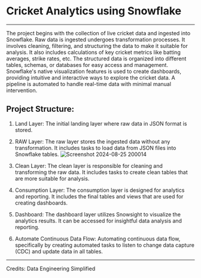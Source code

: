 # Cricket Analytics using Snowflake
-------------------------------------------------------------

The project begins with the collection of live cricket data and ingested into Snowflake. Raw data is ingested undergoes transformation processes. It involves cleaning, filtering, and structuring the data to make it suitable for analysis. It also includes calculations of key cricket metrics like batting averages, strike rates, etc. The structured data is organized into different tables, schemas, or databases for easy access and management.
Snowflake's native visualization features is used to create dashboards, providing intuitive and interactive ways to explore the cricket data. A pipeline is automated to handle real-time data with minimal manual intervention.


## Project Structure:

1. Land Layer: The initial landing layer where raw data in JSON format is stored.
2. RAW Layer: The raw layer stores the ingested data without any transformation. It includes tasks to load data from JSON files into Snowflake tables.
![Screenshot 2024-08-25 200014](https://github.com/user-attachments/assets/b2a037b3-8d2a-4070-a953-4ace198d47ce)

3. Clean Layer: The clean layer is responsible for cleaning and transforming the raw data. It includes tasks to create clean tables that are more suitable for analysis.
4. Consumption Layer: The consumption layer is designed for analytics and reporting. It includes the final tables and views that are used for creating dashboards.
5. Dashboard: The dashboard layer utilizes Snowsight to visualize the analytics results. It can be accessed for insightful data analysis and reporting.
6. Automate Continuous Data Flow: Automating continuous data flow, specifically by creating automated tasks to listen to change data capture (CDC) and update data in all tables.

 

----------------------------------------------------------------
Credits: Data Engineering Simplified
